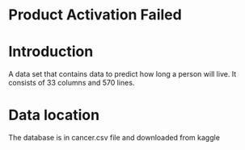 # Product Activation Failed
# Introduction
A data set that contains data to predict how long a person will live. It consists of 33 columns and 570 lines.
# Data location
The database is in cancer.csv file and downloaded from kaggle

